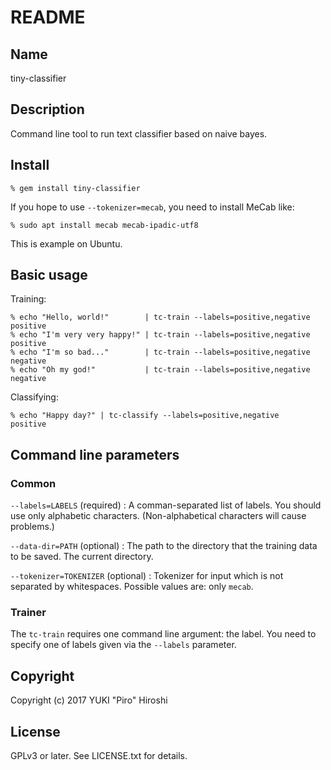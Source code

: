 # README

## Name

tiny-classifier

## Description

Command line tool to run text classifier based on naive bayes.

## Install

```
% gem install tiny-classifier
```

If you hope to use `--tokenizer=mecab`, you need to install MeCab like:

```
% sudo apt install mecab mecab-ipadic-utf8
```

This is example on Ubuntu.

## Basic usage

Training:

```
% echo "Hello, world!"        | tc-train --labels=positive,negative positive
% echo "I'm very very happy!" | tc-train --labels=positive,negative positive
% echo "I'm so bad..."        | tc-train --labels=positive,negative negative
% echo "Oh my god!"           | tc-train --labels=positive,negative negative
```

Classifying:

~~~
% echo "Happy day?" | tc-classify --labels=positive,negative
positive
~~~

## Command line parameters

### Common

`--labels=LABELS` (required)
:  A comman-separated list of labels. You should use only alphabetic characters. (Non-alphabetical characters will cause problems.)

`--data-dir=PATH` (optional)
: The path to the directory that the training data to be saved. The current directory.

`--tokenizer=TOKENIZER` (optional)
: Tokenizer for input which is not separated by whitespaces. Possible values are: only `mecab`.

### Trainer

The `tc-train` requires one command line argument: the label. You need to specify one of labels given via the `--labels` parameter.

## Copyright

Copyright (c) 2017 YUKI "Piro" Hiroshi

## License

GPLv3 or later. See LICENSE.txt for details.
